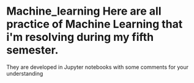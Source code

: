 # Machine_learning Here are all practice of Machine Learning that i'm resolving during my fifth semester.

They are developed in Jupyter notebooks with some comments for your understanding
